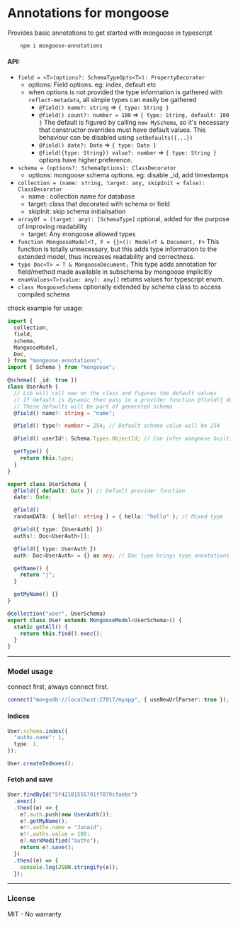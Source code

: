 # Annotations for mongoose

Provides basic annotations to get started with mongoose in typescript

```
    npm i mongoose-annotations
```

#### API:

- `field = <T>(options?: SchemaTypeOpts<T>): PropertyDecorator`
  - options: Field options. eg: index, default etc
  - when options is not provided the type information is gathered with `reflect-metadata`, all simple types can easily be gathered
    - `@field() name?: string` => `{ type: String }`
    - `@field() count?: number = 100` => `{ type: String, default: 100 }` The default is figured by calling `new MySchema`, so it's necessary that constructor overrides must have default values. This behaviour can be disabled using `setDefaults({...})`
    - `@field() date?: Date` => `{ type: Date }`
    - `@field({type: String}) value?: number` => `{ type: String }` options have higher preference.
- `schema = (options?: SchemaOptions): ClassDecorator`
  - options: mongoose schema options. eg: disable \_id, add timestamps
- `collection = (name: string, target: any, skipInit = false): ClassDecorator`
  - name : collection name for database
  - target: class that decorated with schema or field
  - skipInit: skip schema initialisation
- `arrayOf = (target: any): [SchemaType]` optional, added for the purpose of improving readability
  - target: Any mongoose allowed types
- `function MongooseModel<T, F = {}>(): Model<T & Document, F>` This function is totally unnecessary, but this adds type information to the extended model, thus increases readability and correctness.
- `type Doc<T> = T & MongooseDocument;` This type adds annotation for field/method made available in subschema by mongoose implicitly
- `enumValues<T>(value: any): any[]` returns values for typescript enum.
- `class MongooseSchema` optionally extended by schema class to access compiled schema

check example for usage:

```typescript
import {
  collection,
  field,
  schema,
  MongooseModel,
  Doc,
} from "mongoose-annotations";
import { Schema } from "mongoose";

@schema({ _id: true })
class UserAuth {
  // Lib will call new on the class and figures the default values
  // If default is dynamic then pass in a provider function @field({ default: ... })
  // These defaults will be part of generated schema
  @field() name?: string = "name";

  @field() type?: number = 254; // Default schema value will be 254

  @field() userId!: Schema.Types.ObjectId; // Can infer mongoose builtin types

  getType() {
    return this.type;
  }
}

export class UserSchema {
  @field({ default: Date }) // Default provider function
  date!: Date;

  @field()
  randomDATA: { hello?: string } = { hello: "hello" }; // Mixed type

  @field({ type: [UserAuth] })
  auths!: Doc<UserAuth>[];

  @field({ type: UserAuth })
  auth: Doc<UserAuth> = {} as any; // Doc type brings type annotations for sub schema

  getName() {
    return "j";
  }

  getMyName() {}
}

@collection("user", UserSchema)
export class User extends MongooseModel<UserSchema>() {
  static getAll() {
    return this.find().exec();
  }
}
```

---

### Model usage

connect first, always connect first.

```typescript
connect("mongodb://localhost:27017/myapp", { useNewUrlParser: true });
```

#### Indices

```typescript
User.schema.index({
  "auths.name": 1,
  type: 1,
});

User.createIndexes();
```

#### Fetch and save

```typescript
User.findById("5f42181555791f7879cfaebc")
  .exec()
  .then((e) => {
    e?.auth.push(new UserAuth());
    e?.getMyName();
    e!!.auths.name = "Junaid";
    e!!.auths.value = 100;
    e?.markModified("auths");
    return e?.save();
  })
  .then((e) => {
    console.log(JSON.stringify(e));
  });
```

---

### License

MIT - No warranty
